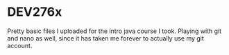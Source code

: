 # DEV276x
Pretty basic files I uploaded for the intro java course I took. 
Playing with git and nano as well, since it has taken me forever to actually use my git account.
